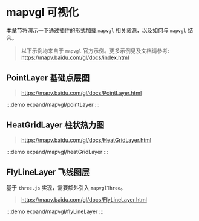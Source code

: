 # mapvgl 可视化

本章节将演示一下通过插件的形式加载 `mapvgl` 相关资源，以及如何与 `mapvgl` 结合。

> 以下示例均来自于 `mapvgl` 官方示例。更多示例见及文档请参考: https://mapv.baidu.com/gl/docs/index.html

## PointLayer 基础点层图

> https://mapv.baidu.com/gl/docs/PointLayer.html

:::demo
expand/mapvgl/pointLayer
:::

## HeatGridLayer 柱状热力图

> https://mapv.baidu.com/gl/docs/HeatGridLayer.html

:::demo
expand/mapvgl/heatGridLayer
:::

## FlyLineLayer 飞线图层

基于 `three.js` 实现，需要额外引入 `mapvglThree`。

> https://mapv.baidu.com/gl/docs/FlyLineLayer.html

:::demo
expand/mapvgl/flyLineLayer
:::
